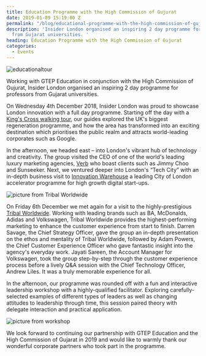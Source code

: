 ```yaml
---
title: Education Programme with the High Commission of Gujurat
date: 2019-01-09 15:19:00 Z
permalink: "/blog/educational-programme-with-the-high-commission-of-gujurat/"
description: 'Insider London organised an inspiring 2 day programme for professors
  from Gujarat universities. '
heading: Education Programme with the High Commission of Gujurat
categories:
  - Events
---
```


![educationaltour](/uploads/kingscrossregeneration.jpg)

Working with GTEP Education in conjunction with the High Commission of Gujurat, Insider London organised an inspiring 2 day programme for professors from Gujarat universities.



On Wednesday 4th December 2018, Insider London was proud to showcase London innovation with a full day programme. Starting off the day with a [King's Cross walking tour](https://www.insiderlondon.com/london/educational-tours/kings-cross-regeneration/#kings-cross-innovation-and-regeneration), our guides explored the UK's biggest regeneration programme, and how the area has transformed into an exciting destination which prioritises the public realm and attracts world-leading corporates such as Google.





In the afternoon, we headed east – into London's vibrant hub of technology and creativity. The group visited the CEO of one of the world's leading luxury marketing agencies, [Verb](http://verbbrands.com) who boast clients such as Jimmy Choo and Sunseeker. Next, we ventured deeper into London's “Tech City” with an in-depth business visit to [Innovation Warehouse](http://www.innovationwarehouse.org/) a leading City of London accelerator programme for high growth digital start-ups.  


![picture from Tribal Worldwide](/uploads/tribalvisit.jpg)


On Friday 6th December we met again for a visit to the highly-prestigious [Tribal Worldwide](http://www.tribalworldwide.co.uk). Working with leading brands such as BA, McDonalds, Adidas and Volkswagen, Tribal Worldwide provides the highest-performing marketing to enhance the customer experience from start to finish. Darren Savage, the Chief Strategy Officer, gave the group an in-depth presentation on the ethos and mentality of Tribal Worldwide, followed by Adam Powers, the Chief Customer Experience Officer who gave fantastic insight into the agency's everyday work. Jayati Sareen, the Account Manager for Volkswagen, took the group step-by-step through the customer experience process before a lively Q&A session with the Chief Technology Officer, Andrew Liles. It was a truly memorable experience for all.











In the afternoon, our programme was rounded off with a fun and interactive leadership workshop with a highly-qualified facilitator. Exploring carefully-selected examples of different types of leaders as well as changing attitudes to leadership through time, this session paired theory with delegate interaction and practical application.



![picture from workshop](/uploads/workshoppic.jpg)









We look forward to continuing our partnership with GTEP Education and the High Commission of Gujarat in 2019 and would like to warmly thank our wonderful corporate partners who took part in the programme.  
